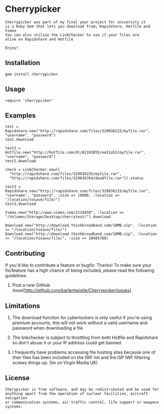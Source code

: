 Cherrypicker
=========

	Cherrypicker was part of my final year project for university it
	is a Ruby Gem that lets you download from; Rapidshare, Hotfile and Vimeo
	You can also utilise the LinkChecker to see if your files are 
	alive on Rapidshare and Hotfile
	
	Enjoy!

Installation
------------

	gem install cherrypicker

Usage
-----

	require 'cherrypicker'
	
Examples
--------

	test = Rapidshare.new("http://rapidshare.com/files/329036215/myfile.rar", "username", "password")
	test.download
	
	test2 = Hotfile.new("http://hotfile.com/dl/81103855/ee51a52/myfile.rar", "username", "password")
	test2.download
	
	check = LinkChecker.new([
	  "http://rapidshare.com/files/329036215/myfile.rar", 
	  "http://rapidshare.com/files/329036764/deadfile.rar"]).status
	
	test3 = Rapidshare.new("http://rapidshare.com/files/329036215/myfile.rar", "username", "password", :size => 10000, :location => "/location/tosave/file/")
	test3.download	
	
	Vimeo.new("http://www.vimeo.com/2119458", :location => "/Volumes/Storage/Desktop/cherrytest/").download
	
	Download.new("http://download.thinkbroadband.com/10MB.zip", :location => "/location/tosave/file/")
	Download.new("http://download.thinkbroadband.com/10MB.zip", :location => "/location/tosave/file/", :size => 10485760)
	
Contributing
------------

If you'd like to contribute a feature or bugfix: Thanks! To make sure your
fix/feature has a high chance of being included, please read the following
guidelines:

1. Post a new GitHub Issue[http://github.com/karlentwistle/Cherrypicker/issues].
	
Limitations
-----------

1. 	The download function for cyberlockers is only useful if you're using premium accounts, 
	this will not work without a valid username and password when downloading a file
	
2. 	The linkchecker is subject to throttling from both Hotfile and Rapidshare 
	so don't abuse it or your IP address could get banned
	
3. 	I frequently have problems accessing file hosting sites because one of their 
	files has been included on the IWF list and the ISP IWF filtering screws things up. 
	(Im on Virgin Media UK)
	
License
-------

	Cherypicker is free software, and may be redistributed and be used for 
	anything apart from the operation of nuclear facilities, aircraft navigation 
	or communication systems, air traffic control, life support or weapons systems.